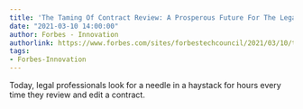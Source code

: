 ```yaml
---
title: 'The Taming Of Contract Review: A Prosperous Future For The Legal Industry'
date: "2021-03-10 14:00:00"
author: Forbes - Innovation
authorlink: https://www.forbes.com/sites/forbestechcouncil/2021/03/10/the-taming-of-contract-review-a-prosperous-future-for-the-legal-industry/
tags:
- Forbes-Innovation
---
```

Today, legal professionals look for a needle in a haystack for hours every time they review and edit a contract.